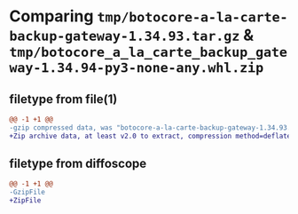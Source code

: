 # Comparing `tmp/botocore-a-la-carte-backup-gateway-1.34.93.tar.gz` & `tmp/botocore_a_la_carte_backup_gateway-1.34.94-py3-none-any.whl.zip`

## filetype from file(1)

```diff
@@ -1 +1 @@
-gzip compressed data, was "botocore-a-la-carte-backup-gateway-1.34.93.tar", last modified: Sat Apr 27 01:00:42 2024, max compression
+Zip archive data, at least v2.0 to extract, compression method=deflate
```

## filetype from diffoscope

```diff
@@ -1 +1 @@
-GzipFile
+ZipFile
```

